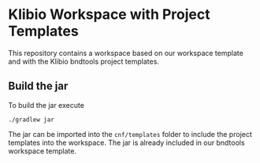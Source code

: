 # Klibio Workspace with Project Templates
This repository contains a workspace based on our workspace template and with the Klibio bndtools project templates.

## Build the jar

To build the jar execute
```
./gradlew jar
```

The jar can be imported into the `cnf/templates` folder to include the project templates into the workspace. The jar is already included in our bndtools workspace template.